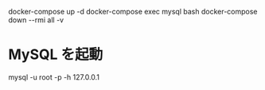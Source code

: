 docker-compose up -d
docker-compose exec mysql bash
docker-compose down --rmi all -v

# MySQL を起動

mysql -u root -p -h 127.0.0.1
